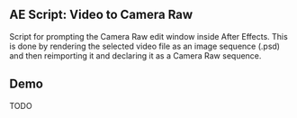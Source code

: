 ## AE Script: Video to Camera Raw
Script for prompting the Camera Raw edit window inside After Effects. This is done by rendering the selected video file as an image sequence (.psd) and then reimporting it and declaring it as a Camera Raw sequence.

## Demo
TODO
